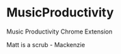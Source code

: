 MusicProductivity
=================
Music Productivity Chrome Extension


Matt is a scrub - Mackenzie
